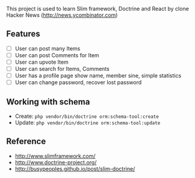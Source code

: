 This project is used to learn Slim framework, Doctrine and React by clone Hacker News (http://news.ycombinator.com)

## Features ##

- [ ] User can post many Items
- [ ] User can post Comments for Item
- [ ] User can upvote Item
- [ ] User can search for Items, Comments
- [ ] User has a profile page show name, member sine, simple statistics
- [ ] User can change password, recover lost password

## Working with schema ##

- Create: `php vendor/bin/doctrine orm:schema-tool:create`
- Update: `php vendor/bin/doctrine orm:schema-tool:update`


## Reference ##
- http://www.slimframework.com/
- http://www.doctrine-project.org/
- http://busypeoples.github.io/post/slim-doctrine/
